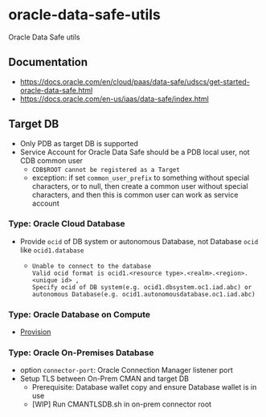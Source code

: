 # oracle-data-safe-utils
Oracle Data Safe utils


## Documentation
- https://docs.oracle.com/en/cloud/paas/data-safe/udscs/get-started-oracle-data-safe.html
- https://docs.oracle.com/en-us/iaas/data-safe/index.html

## Target DB
- Only PDB as target DB is supported
- Service Account for Oracle Data Safe should be a PDB local user, not CDB common user
   - `CDB$ROOT cannot be registered as a Target`
   - exception: if set `common_user_prefix` to something without special characters, or to null, then create a common user without special characters, and then this is common user can work as service account
### Type: Oracle Cloud Database

- Provide `ocid` of DB system or autonomous Database, not Database `ocid` like `ocid1.database`
    - ```
      Unable to connect to the database    
      Valid ocid format is ocid1.<resource type>.<realm>.<region>.<unique id> , 
      Specify ocid of DB system(e.g. ocid1.dbsystem.oc1.iad.abc) or autonomous Database(e.g. ocid1.autonomousdatabase.oc1.iad.abc)
      ```

### Type: Oracle Database on Compute
- [Provision](https://github.com/davidkhala/Oracle-Database-install-guide/blob/LTS/ocidb.md)

### Type: Oracle On-Premises Database
- option `connector-port`: Oracle Connection Manager listener port
- Setup TLS between On-Prem CMAN and target DB
    - Prerequisite: Database wallet copy and ensure Database wallet is in use 
   - [WIP] Run CMANTLSDB.sh in on-prem connector root
